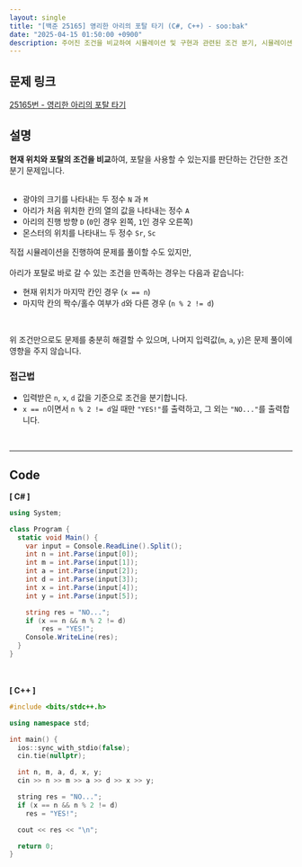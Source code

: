 ```yaml
---
layout: single
title: "[백준 25165] 영리한 아리의 포탈 타기 (C#, C++) - soo:bak"
date: "2025-04-15 01:50:00 +0900"
description: 주어진 조건을 비교하여 시뮬레이션 및 구현과 관련된 조건 분기, 시뮬레이션 백준 25165번 영리한 아리의 포탈 타기 문제의 C# 및 C++ 풀이 및 해설
---
```


## 문제 링크
[25165번 - 영리한 아리의 포탈 타기](https://www.acmicpc.net/problem/25165)

## 설명
**현재 위치와 포탈의 조건을 비교**하여, 포탈을 사용할 수 있는지를 판단하는 간단한 조건 분기 문제입니다.<br>
<br>

- 광야의 크기를 나타내는 두 정수 `N` 과 `M`
- 아리가 처음 위치한 칸의 열의 값을 나타내는 정수 `A`
- 아리의 진행 방향 `D` (`0`인 경우 왼쪽, `1`인 경우 오른쪽)
- 몬스터의 위치를 나타내느 두 정수 `Sr`, `Sc`

직접 시뮬레이션을 진행하여 문제를 풀이할 수도 있지만, <br>
<br>
아리가 포탈로 바로 갈 수 있는 조건을 만족하는 경우는 다음과 같습니다:
- 현재 위치가 마지막 칸인 경우 (`x == n`)
- 마지막 칸의 짝수/홀수 여부가 `d`와 다른 경우 (`n % 2 != d`)<br>
<br>

위 조건만으로도 문제를 충분히 해결할 수 있으며, 나머지 입력값(`m`, `a`, `y`)은 문제 풀이에 영향을 주지 않습니다.<br>

### 접근법
- 입력받은 `n`, `x`, `d` 값을 기준으로 조건을 분기합니다.<br>
- `x == n`이면서 `n % 2 != d`일 때만 `"YES!"`를 출력하고, 그 외는 `"NO..."`를 출력합니다.<br>
<br>

---

## Code
<b>[ C# ] </b>
<br>

```csharp
using System;

class Program {
  static void Main() {
    var input = Console.ReadLine().Split();
    int n = int.Parse(input[0]);
    int m = int.Parse(input[1]);
    int a = int.Parse(input[2]);
    int d = int.Parse(input[3]);
    int x = int.Parse(input[4]);
    int y = int.Parse(input[5]);

    string res = "NO...";
    if (x == n && n % 2 != d)
        res = "YES!";
    Console.WriteLine(res);
  }
}
```

<br><br>
<b>[ C++ ] </b>
<br>

```cpp
#include <bits/stdc++.h>

using namespace std;

int main() {
  ios::sync_with_stdio(false);
  cin.tie(nullptr);

  int n, m, a, d, x, y;
  cin >> n >> m >> a >> d >> x >> y;

  string res = "NO...";
  if (x == n && n % 2 != d)
    res = "YES!";

  cout << res << "\n";

  return 0;
}
```
